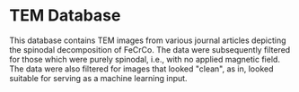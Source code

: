 # TEM Database

This database contains TEM images from various journal articles depicting the spinodal decomposition of FeCrCo. The data were subsequently filtered for those which were purely spinodal, i.e., with no applied magnetic field. The data were also filtered for images that looked "clean", as in, looked suitable for serving as a machine learning input.